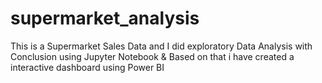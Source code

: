 # supermarket_analysis
This is a Supermarket Sales Data and I did exploratory Data Analysis with Conclusion using Jupyter Notebook &
Based on that i have created a interactive dashboard using Power BI
